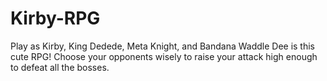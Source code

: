 # Kirby-RPG
Play as Kirby, King Dedede, Meta Knight, and Bandana Waddle Dee is this cute RPG! Choose your opponents wisely to raise your attack high enough to defeat all the bosses.
